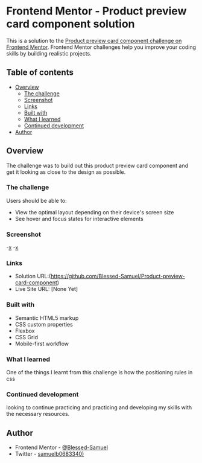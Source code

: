 # Frontend Mentor - Product preview card component solution

This is a solution to the [Product preview card component challenge on Frontend Mentor](https://www.frontendmentor.io/challenges/product-preview-card-component-GO7UmttRfa). Frontend Mentor challenges help you improve your coding skills by building realistic projects. 

## Table of contents

- [Overview](#overview)
  - [The challenge](#the-challenge)
  - [Screenshot](#screenshot)
  - [Links](#links)
  - [Built with](#built-with)
  - [What I learned](#what-i-learned)
  - [Continued development](#continued-development)
- [Author](#author)

## Overview
The challenge was to build out this product preview card component and get it looking
as close to the design as possible.

### The challenge
Users should be able to:

- View the optimal layout depending on their device's screen size
- See hover and focus states for interactive elements

### Screenshot
-[x](../product-preview-card-component-main/images/Desktop-approach.png,) -[x](../product-preview-card-component-main/images/mobile-approach.png)

### Links
- Solution URL:(https://github.com/Blessed-Samuel/Product-preview-card-component)
- Live Site URL: [None Yet]

### Built with
- Semantic HTML5 markup
- CSS custom properties
- Flexbox
- CSS Grid
- Mobile-first workflow

### What I learned
One of the things I learnt from this challenge is how the  positioning rules in css

### Continued development
looking to continue practicing and practicing and developing my skills with the necessary resources.

## Author
- Frontend Mentor - [@Blessed-Samuel](https://www.frontendmentor.io/profile/@Blessed-Samuel)
- Twitter - [samuelb0683340)](https://www.twitter.com/samuelb0683340)

